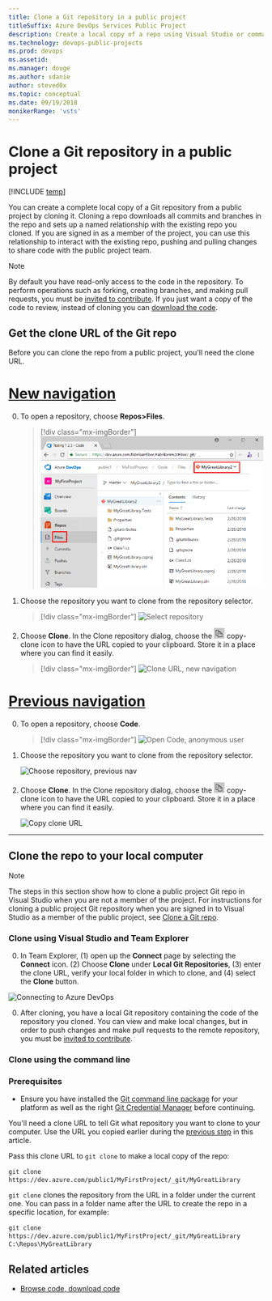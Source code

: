 ```yaml
---
title: Clone a Git repository in a public project
titleSuffix: Azure DevOps Services Public Project
description: Create a local copy of a repo using Visual Studio or command line clone 
ms.technology: devops-public-projects
ms.prod: devops
ms.assetid: 
ms.manager: douge
ms.author: sdanie
author: steved0x 
ms.topic: conceptual
ms.date: 09/19/2018
monikerRange: 'vsts'
---
```


# Clone a Git repository in a public project

[!INCLUDE [temp](_shared/version-public-projects.md)]

You can create a complete local copy of a Git repository from a public project by cloning it. 
Cloning a repo downloads all commits and branches in the repo and sets up a named relationship with the existing repo you cloned. If you are signed in as a member of the project, you can use this relationship to interact with the existing repo, pushing and pulling changes to share code with the public project team.

> [!NOTE]
> By default you have read-only access to the code in the repository. To perform operations such as forking, creating branches, and making pull requests, you must be [invited to contribute](invite-users-public.md). If you just want a copy of the code to review, instead of cloning you can [download the code](browse-code-public.md#download-code).


<a name="clone_url"></a>
## Get the clone URL of the Git repo

Before you can clone the repo from a public project, you'll need the clone URL.


# [New navigation](#tab/new-nav)  

0. To open a repository, choose **Repos>Files**.

	> [!div class="mx-imgBorder"]
	> ![Open Repos>Files, anonymous user](_img/browse-code/open-code-vert-brn.png) 

0. Choose the repository you want to clone from the repository selector. 

	> [!div class="mx-imgBorder"]
	> ![Select repository](_img/browse-code/select-repository-vert.png) 

0.  Choose **Clone**. In the Clone repository dialog, choose the ![Clone URL](../../_img/icons/copy-clone-icon.png) copy-clone icon to have the URL copied to your clipboard. Store it in a place where you can find it easily.

	> [!div class="mx-imgBorder"]
	> ![Clone URL, new navigation](_img/clone-git-repo-public/clone-url-vert.png)

# [Previous navigation](#tab/previous-nav)  

0. To open a repository, choose **Code**.   

	> [!div class="mx-imgBorder"]
	> ![Open Code, anonymous user](_img/browse-code/select-code-hub.png) 

0. Choose the repository you want to clone from the repository selector. 

	![Choose repository, previous nav](_img/browse-code/select-repository.png)

0.  Choose **Clone**. In the Clone repository dialog, choose the ![](../../_img/icons/copy-clone-icon.png) copy-clone icon to have the URL copied to your clipboard. Store it in a place where you can find it easily.

    ![Copy clone URL](_img/clone-git-repo-public/clone-url-horz.png)


---

## Clone the repo to your local computer

> [!NOTE]
> The steps in this section show how to clone a public project Git repo in Visual Studio when you are not a member of the project. For instructions for cloning a public project Git repository when you are signed in to Visual Studio as a member of the public project, see [Clone a Git repo](../../repos/git/clone.md).

### Clone using Visual Studio and Team Explorer

0. In Team Explorer, (1) open up the **Connect** page by selecting the **Connect** icon. (2) Choose **Clone** under **Local Git Repositories**, (3) enter the clone URL, verify your local folder in which to clone, and (4) select the **Clone** button.

  ![Connecting to Azure DevOps](_img/clone-git-repo-public/clone-vs.png)

0. After cloning, you have a local Git repository containing the code of the repository you cloned. You can view and make local changes, but in order to push changes and make pull requests to the remote repository, you must be [invited to contribute](invite-users-public.md). 


### Clone using the command line

### Prerequisites

* Ensure you have installed the [Git command line package](http://git-scm.com/download) for your platform as well as the 
right [Git Credential Manager](../../repos/git/set-up-credential-managers.md) before continuing.

You'll need a clone URL to tell Git what repository you want to clone to your computer. Use the URL you copied earlier during the [previous step](#clone_url) in this article.

Pass this clone URL to `git clone` to make a local copy of the repo:

```
git clone https://dev.azure.com/public1/MyFirstProject/_git/MyGreatLibrary
```

`git clone` clones the repository from the URL in a folder under the current one. You can pass in a folder name after the URL to create the repo in a specific location, for example:

```
git clone https://dev.azure.com/public1/MyFirstProject/_git/MyGreatLibrary C:\Repos\MyGreatLibrary
```


## Related articles

* [Browse code, download code](browse-code-public.md)